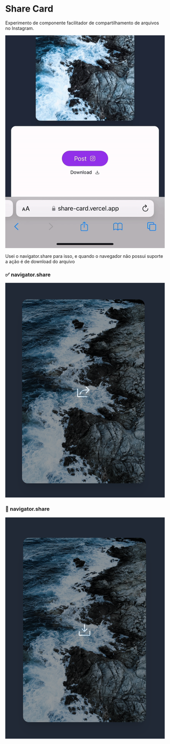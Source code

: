 # Share Card

Experimento de componente facilitador de compartilhamento de arquivos no Instagram.

![Screenshot do tutorial](https://github.com/guinhoshuto/share-card/blob/main/public/tutorial.gif?raw=true)


Usei o navigator.share para isso, e quando o navegador não possui suporte a ação é de download do arquivo

### ✅ navigator.share  
![Screenshot quando navigator.share está disponível](https://github.com/guinhoshuto/share-card/blob/main/share.png?raw=true)

### 🚫 navigator.share  
![Screenshot quando navigator.share não está disponível](https://github.com/guinhoshuto/share-card/blob/main/download.png?raw=true)
